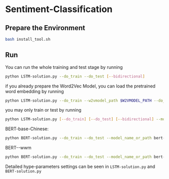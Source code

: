 # Sentiment-Classification


## Prepare the Environment

```bash
bash install_tool.sh
```

## Run

You can run the whole training and test stage by running

```bash
python LSTM-solution.py --do_train --do_test [--bidirectional]
```


if you already prepare the Word2Vec Model, you can load the pretrained word embedding by running

```bash
python LSTM-solution.py --do_train --w2vmodel_path $W2VMODEL_PATH --do_test [--bidirectional]
```

you may only train or test by running

```bash
python LSTM-solution.py [--do_train] [--do_test] [--bidirectional] --model_save_path $MODEL_SAVE_PATH

```

BERT-base-Chinese: 

```bash
python BERT-solution.py --do_train --do_test --model_name_or_path bert-base-chinese
```

BERT--wwm

```bash
python BERT-solution.py --do_train --do_test --model_name_or_path bert-wwm
```

Detailed hype-parameters settings can be seen in `LSTM-solution.py` and `BERT-solution.py`

